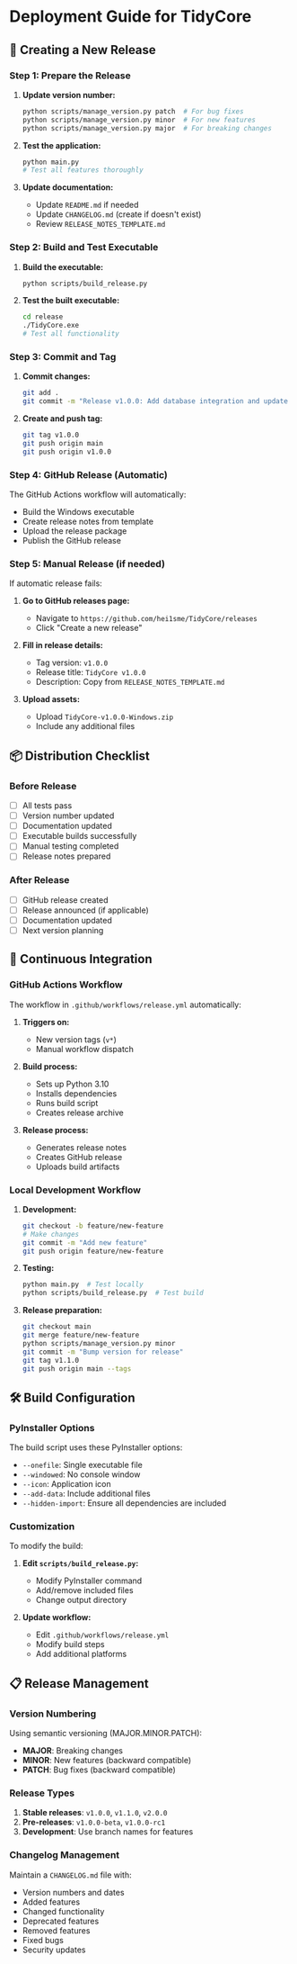 # Deployment Guide for TidyCore

## 🚀 Creating a New Release

### Step 1: Prepare the Release

1. **Update version number:**
   ```bash
   python scripts/manage_version.py patch  # For bug fixes
   python scripts/manage_version.py minor  # For new features
   python scripts/manage_version.py major  # For breaking changes
   ```

2. **Test the application:**
   ```bash
   python main.py
   # Test all features thoroughly
   ```

3. **Update documentation:**
   - Update `README.md` if needed
   - Update `CHANGELOG.md` (create if doesn't exist)
   - Review `RELEASE_NOTES_TEMPLATE.md`

### Step 2: Build and Test Executable

1. **Build the executable:**
   ```bash
   python scripts/build_release.py
   ```

2. **Test the built executable:**
   ```bash
   cd release
   ./TidyCore.exe
   # Test all functionality
   ```

### Step 3: Commit and Tag

1. **Commit changes:**
   ```bash
   git add .
   git commit -m "Release v1.0.0: Add database integration and update system"
   ```

2. **Create and push tag:**
   ```bash
   git tag v1.0.0
   git push origin main
   git push origin v1.0.0
   ```

### Step 4: GitHub Release (Automatic)

The GitHub Actions workflow will automatically:
- Build the Windows executable
- Create release notes from template
- Upload the release package
- Publish the GitHub release

### Step 5: Manual Release (if needed)

If automatic release fails:

1. **Go to GitHub releases page:**
   - Navigate to `https://github.com/hei1sme/TidyCore/releases`
   - Click "Create a new release"

2. **Fill in release details:**
   - Tag version: `v1.0.0`
   - Release title: `TidyCore v1.0.0`
   - Description: Copy from `RELEASE_NOTES_TEMPLATE.md`

3. **Upload assets:**
   - Upload `TidyCore-v1.0.0-Windows.zip`
   - Include any additional files

## 📦 Distribution Checklist

### Before Release
- [ ] All tests pass
- [ ] Version number updated
- [ ] Documentation updated
- [ ] Executable builds successfully
- [ ] Manual testing completed
- [ ] Release notes prepared

### After Release
- [ ] GitHub release created
- [ ] Release announced (if applicable)
- [ ] Documentation updated
- [ ] Next version planning

## 🔄 Continuous Integration

### GitHub Actions Workflow

The workflow in `.github/workflows/release.yml` automatically:

1. **Triggers on:**
   - New version tags (`v*`)
   - Manual workflow dispatch

2. **Build process:**
   - Sets up Python 3.10
   - Installs dependencies
   - Runs build script
   - Creates release archive

3. **Release process:**
   - Generates release notes
   - Creates GitHub release
   - Uploads build artifacts

### Local Development Workflow

1. **Development:**
   ```bash
   git checkout -b feature/new-feature
   # Make changes
   git commit -m "Add new feature"
   git push origin feature/new-feature
   ```

2. **Testing:**
   ```bash
   python main.py  # Test locally
   python scripts/build_release.py  # Test build
   ```

3. **Release preparation:**
   ```bash
   git checkout main
   git merge feature/new-feature
   python scripts/manage_version.py minor
   git commit -m "Bump version for release"
   git tag v1.1.0
   git push origin main --tags
   ```

## 🛠️ Build Configuration

### PyInstaller Options

The build script uses these PyInstaller options:
- `--onefile`: Single executable file
- `--windowed`: No console window
- `--icon`: Application icon
- `--add-data`: Include additional files
- `--hidden-import`: Ensure all dependencies are included

### Customization

To modify the build:

1. **Edit `scripts/build_release.py`:**
   - Modify PyInstaller command
   - Add/remove included files
   - Change output directory

2. **Update workflow:**
   - Edit `.github/workflows/release.yml`
   - Modify build steps
   - Add additional platforms

## 📋 Release Management

### Version Numbering

Using semantic versioning (MAJOR.MINOR.PATCH):
- **MAJOR**: Breaking changes
- **MINOR**: New features (backward compatible)
- **PATCH**: Bug fixes (backward compatible)

### Release Types

1. **Stable releases**: `v1.0.0`, `v1.1.0`, `v2.0.0`
2. **Pre-releases**: `v1.0.0-beta`, `v1.0.0-rc1`
3. **Development**: Use branch names for features

### Changelog Management

Maintain a `CHANGELOG.md` file with:
- Version numbers and dates
- Added features
- Changed functionality
- Deprecated features
- Removed features
- Fixed bugs
- Security updates
